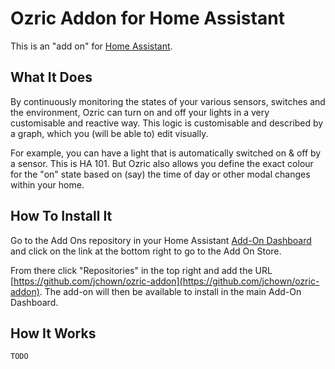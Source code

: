 # Ozric Addon for Home Assistant

This is an "add on" for [Home Assistant](https://www.home-assistant.io/).

## What It Does

By continuously monitoring the states of your various sensors, switches and the environment, Ozric can turn on and off your lights in a very customisable and reactive way.
This logic is customisable and described by a graph, which you (will be able to) edit visually.

For example, you can have a light that is automatically switched on & off by a sensor. This is HA 101. But Ozric also allows you define the exact colour for the "on" state
based on (say) the time of day or other modal changes within your home.

## How To Install It

Go to the Add Ons repository in your Home Assistant [Add-On Dashboard](http://homeassistant:8123/hassio/dashboard) and click on the link at the bottom right to go to the Add On Store.

From there click "Repositories" in the top right and add the URL [https://github.com/jchown/ozric-addon](https://github.com/jchown/ozric-addon). The add-on will then be available to install in the main Add-On Dashboard.

## How It Works

`TODO`
